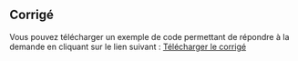 ## Corrigé

Vous pouvez télécharger un exemple de code permettant de répondre à la demande en cliquant sur le lien suivant : <a href="https://github.com/Microleadoff/Calculette-Pret-Immobilier-Python/archive/refs/heads/master.zip" title="Corrigé du TP de calculatrice de prêt immobilier en Python sur Microlead" target="_blank">Télécharger le corrigé</a>